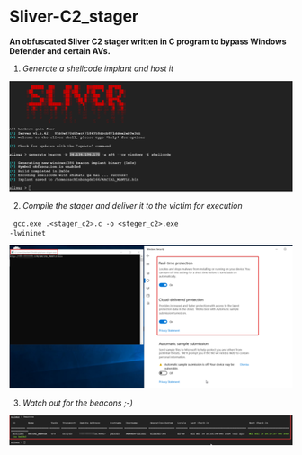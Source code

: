 # Sliver-C2_stager
<b>An obfuscated Sliver C2 stager written in C program to bypass Windows Defender and certain AVs.</b>

1. <i>Generate a shellcode implant and host it </i>

![alt text](https://github.com/vivashu27/Sliver-C2_stager/blob/main/1.png)

2. <i>Compile the stager and deliver it to the victim for execution </i>

<code> gcc.exe .\<stager_c2>.c -o <steger_c2>.exe -lwininet </code>

![alt text](https://github.com/vivashu27/Sliver-C2_stager/blob/main/2.png)

3. <i>Watch out for the beacons ;-) </i>

![alt text](https://github.com/vivashu27/Sliver-C2_stager/blob/main/3.png)
